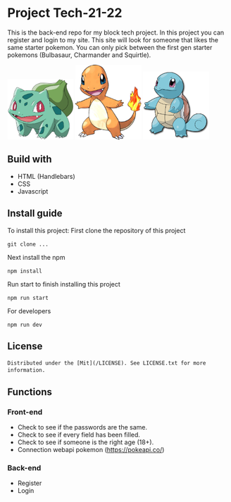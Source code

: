 # Project Tech-21-22
This is the back-end repo for my block tech project. In this project you can register and login to my site.
This site will look for someone that likes the same starter pokemon.
You can only pick between the first gen starter pokemons (Bulbasaur, Charmander and Squirtle).

<section float="left">
<img src="/public/images/bulbasaur.png" width="150" alt="Bulbasaur">
<img src="/public/images/Charmander.png" width="150" alt="Charmander">
<img src="/public/images/squirtle.png" width="150" alt="Squirtle">
</section>

## Build with
- HTML (Handlebars)
- CSS 
- Javascript

## Install guide
To install this project:
First clone the repository of this project
```
git clone ...
```

Next install the npm
```
npm install
```

Run start to finish installing this project
```
npm run start
```

For developers
```
npm run dev
```

## License
```
Distributed under the [Mit](/LICENSE). See LICENSE.txt for more information.
```

## Functions
### Front-end
- Check to see if the passwords are the same.
- Check to see if every field has been filled.
- Check to see if someone is the right age (18+).
- Connection webapi pokemon (https://pokeapi.co/)

### Back-end
- Register
- Login

